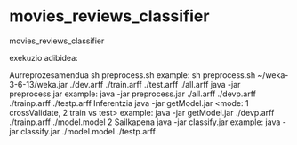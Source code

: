 # movies_reviews_classifier
movies_reviews_classifier

exekuzio adibidea:

Aurreprozesamendua
sh preprocess.sh <path to weka jar> <path to dev instances> <path to train instances> <path to test instances> <path to output file>
example: sh preprocess.sh ~/weka-3-6-13/weka.jar ./dev.arff ./train.arff ./test.arff ./all.arff
java -jar preprocess.jar <path to file generated by  preprocess.sh>  <path to output dev preprocesed> <path to output train preprocesed> <path to output test preprocesed>
example: java -jar preprocess.jar ./all.arff ./devp.arff ./trainp.arff ./testp.arff
Inferentzia
java -jar getModel.jar <path to preprocess dev output file> <path to preprocess train output file> <path to model output> <mode: 1 crossValidate, 2 train vs test>
example: java -jar getModel.jar ./devp.arff ./trainp.arff ./model.model 2
Sailkapena
java -jar classify.jar <path to model> <path to test file>
example: java -jar classify.jar ./model.model ./testp.arff
